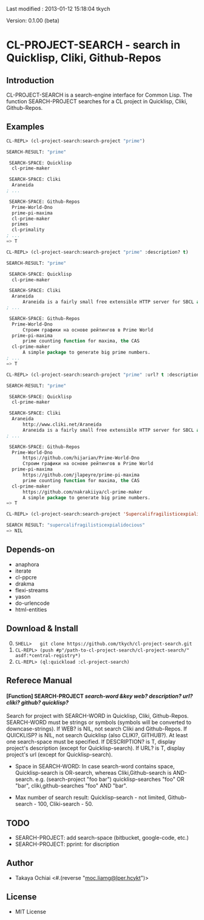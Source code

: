 Last modified : 2013-01-12 15:18:04 tkych

Version: 0.1.00 (beta)


CL-PROJECT-SEARCH - search in Quicklisp, Cliki, Github-Repos
============================================================

Introduction
------------

CL-PROJECT-SEARCH is a search-engine interface for Common Lisp.
The function SEARCH-PROJECT searches for a CL project in Quicklisp, Cliki,
Github-Repos.


Examples
--------

```lisp
CL-REPL> (cl-project-search:search-project "prime")

SEARCH-RESULT: "prime"

 SEARCH-SPACE: Quicklisp
  cl-prime-maker

 SEARCH-SPACE: Cliki
  Araneida
; ...

 SEARCH-SPACE: Github-Repos
  Prime-World-Dno
  prime-pi-maxima
  cl-prime-maker
  primes
  cl-primality
; ...
=> T

CL-REPL> (cl-project-search:search-project "prime" :description? t)

SEARCH-RESULT: "prime"

 SEARCH-SPACE: Quicklisp
  cl-prime-maker

 SEARCH-SPACE: Cliki
  Araneida
      Araneida is a fairly small free extensible HTTP server for SBCL and many other Common Lisp implementations
; ...

 SEARCH-SPACE: Github-Repos
  Prime-World-Dno
      Строим графики на основе рейтингов в Prime World
  prime-pi-maxima
      prime counting function for maxima, the CAS
  cl-prime-maker
      A simple package to generate big prime numbers.
; ...
=> T

CL-REPL> (cl-project-search:search-project "prime" :url? t :description? t)

SEARCH-RESULT: "prime"

 SEARCH-SPACE: Quicklisp
  cl-prime-maker

 SEARCH-SPACE: Cliki
  Araneida
      http://www.cliki.net/Araneida
      Araneida is a fairly small free extensible HTTP server for SBCL and many other Common Lisp implementations
; ...

 SEARCH-SPACE: Github-Repos
  Prime-World-Dno
      https://github.com/hijarian/Prime-World-Dno
      Строим графики на основе рейтингов в Prime World
  prime-pi-maxima
      https://github.com/jlapeyre/prime-pi-maxima
      prime counting function for maxima, the CAS
  cl-prime-maker
      https://github.com/nakrakiiya/cl-prime-maker
      A simple package to generate big prime numbers.
=> T

CL-REPL> (cl-project-search:search-project 'Supercalifragilisticexpialidocious)

SEARCH RESULT: "supercalifragilisticexpialidocious"
=> NIL
```    

Depends-on
----------

- anaphora
- iterate
- cl-ppcre
- drakma
- flexi-streams
- yason
- do-urlencode
- html-entities


Download & Install
------------------

0. `SHELL>   git clone https://github.com/tkych/cl-project-search.git`
1. `CL-REPL> (push #p"/path-to-cl-project-search/cl-project-search/" asdf:*central-registry*)`
2. `CL-REPL> (ql:quickload :cl-project-search)`


Referece Manual
---------------

#### [Function] SEARCH-PROJECT _search-word_ _&key_ _web?_ _description?_ _url?_ _cliki?_ _github?_ _quicklisp?_

Search for project with SEARCH-WORD in Quicklisp, Cliki, Github-Repos.
SEARCH-WORD must be strings or symbols (symbols will be converted to downcase-strings).
If WEB? is NIL, not search Cliki and Github-Repos.
If QUICKLISP? is NIL, not search Quicklisp (also CLIKI?, GITHUB?).
At least one search-space must be specified.
If DESCRIPTION? is T, display project's description (except for Quicklisp-search).
If URL? is T, display project's url (except for Quicklisp-search).

- Space in SEARCH-WORD:
  In case search-word contains space, Quicklisp-search is OR-search,
  whereas Cliki,Github-search is AND-search.
  e.g. (search-project "foo bar")
       quicklisp-searches "foo" OR "bar",
       cliki,github-searches "foo" AND "bar".

- Max number of search result:
  Quicklisp-search - not limited,
  Github-search - 100,
  Cliki-search  -  50.


TODO
----

- SEARCH-PROJECT: add search-space (bitbucket, google-code, etc.)
- SEARCH-PROJECT: pprint: for discription


Author
------

- Takaya Ochiai  <#.(reverse "moc.liamg@lper.hcykt")>


License
-------

- MIT License

